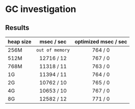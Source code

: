 # GC investigation

## Results

| heap size |   msec / sec    | optimized  msec / sec | 
|-----------|:---------------:|:---------------------:|
| 256M      | `out of memory` |        764 / 0        |       no       |
| 512M      |   12716 / 12    |        767 / 0        |       no       |
| 768M      |   11318 / 11    |        763 / 0        |       no       |
| 1G        |   11394 / 11    |        764 / 0        |       no       |
| 2G        |   10762 / 10    |        765 / 0        |       no       |
| 4G        |   10653 / 10    |        767 / 0        |       no       |
| 8G        |   12582 / 12    |        771 / 0        |       no       |
